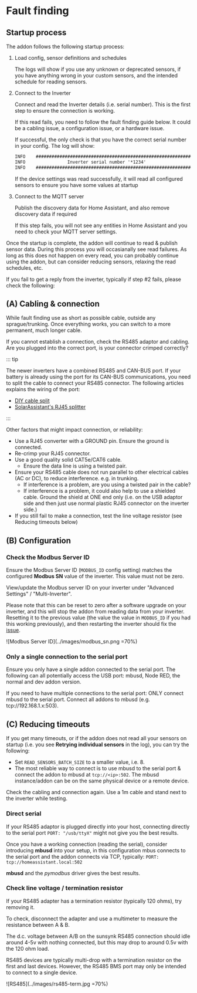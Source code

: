 # Fault finding

## Startup process

The addon follows the following startup process:

1. Load config, sensor definitions and schedules

    The logs will show if you use any unknown or deprecated sensors, if you have anything wrong in your custom sensors, and the intended schedule for reading sensors.

2. Connect to the Inverter

    Connect and read the Inverter details (i.e. serial number). This is the first step to ensure the connection is working.

    If this read fails, you need to follow the fault finding guide below. It could be a cabling issue, a configuration issue, or a hardware issue.

    If successful, the only check is that you have the correct serial number in your config. The log will show:

    ```txt
    INFO    ############################################################
    INFO                Inverter serial number '*1234'
    INFO    ############################################################
    ```

    If the device settings was read successfully, it will read all configured sensors to ensure you have some values at startup

3. Connect to the MQTT server

    Publish the discovery data for Home Assistant, and also remove discovery data if required

    If this step fails, you will not see any entities in Home Assistant and you need to check your MQTT server settings.

Once the startup is complete, the addon will continue to read & publish sensor data. During this process you will occasianally see read failures. As long as this does not happen on every read, you can probably continue using the addon, but can consider reducing sensors, relaxing the read schedules, etc.

If you fail to get a reply from the inverter, typically if step #2 fails, please check the following:

## (A) Cabling & connection

While fault finding use as short as possible cable, outside any sprague/trunking. Once
everything works, you can switch to a more permanent, much longer cable.

If you cannot establish a connection, check the RS485 adaptor and cabling. Are you
plugged into the correct port, is your connector crimped correctly?

::: tip

The newer inverters have a combined RS485 and CAN-BUS port. If your battery is already using the port for its CAN-BUS communications, you need to split the cable to connect your RS485 connector. The following articles explains the wiring of the port:

- [DIY cable split](https://solarenergyconcepts.co.uk/practical-and-diy/crc-error-solar-assistant/)
- [SolarAssistant's RJ45 splitter](https://solar-assistant.io/help/deye/2_in_1_bms_port)

:::

Other factors that might impact connection, or reliability:

- Use a RJ45 converter with a GROUND pin. Ensure the ground is connected.
- Re-crimp your RJ45 connector.
- Use a good quality solid CAT5e/CAT6 cable.
  - Ensure the data line is using a twisted pair.
- Ensure your RS485 cable does not run parallel to other electrical cables (AC or DC), to reduce interference. e.g. in trunking.
  - If interference is a problem, are you using a twisted pair in the cable?
  - If interference is a problem, it could also help to use a shielded cable. Ground the shield at ONE end only (i.e. on the USB adaptor side and then just use normal plastic RJ45 connector on the inverter side.)
- If you still fail to make a connection, test the line voltage resistor (see Reducing timeouts below)

## (B) Configuration

### Check the Modbus Server ID

Ensure the Modbus Server ID (`MODBUS_ID` config setting) matches the configured **Modbus SN** value of the inverter. This value must not be zero.

View/update the Modbus server ID on your inverter under "Advanced Settings" / "Multi-Inverter".

Please note that this can be reset to zero after a software upgrade on your inverter, and this will stop the addon from reading data from your inverter. Resetting it to the previous value (the value the value in `MODBUS_ID` if you had this working previously), and then restarting the inverter should fix the [issue](https://powerforum.co.za/topic/15779-home-assistant-no-longer-getting-data-after-sunsynk-firmware-update-solved/).

![Modbus Server ID](../images/modbus_sn.png =70%)

### Only a single connection to the serial port

Ensure you only have a single addon connected to the serial port. The following can all potentially access the USB port: mbusd, Node RED, the normal and dev addon version.

If you need to have multiple connections to the serial port: ONLY connect mbusd to the serial port. Connect all addons to mbusd (e.g. tcp://192.168.1.x:503).

## (C) Reducing timeouts

If you get many timeouts, or if the addon does not read all your sensors on startup (i.e. you see **Retrying individual sensors** in the log), you can try the following:

- Set `READ_SENSORS_BATCH_SIZE` to a smaller value, i.e. 8.
- The most reliable way to connect is to use mbusd to the serial port & connect the addon to mbusd at `tcp://<ip>:502`. The mbusd instance/addon can be on the same physical device or a remote device.

Check the cabling and connection again. Use a 1m cable and stand next to the inverter while testing.

### Direct serial

If your RS485 adaptor is plugged directly into your host, connecting directly to the serial port `PORT: "/usb/ttyX"` might not give you the best results.

Once you have a working connection (reading the serial), consider introducing **mbusd** into your setup, in this configuration mbus connects to the serial port and the addon connects via TCP, typically: `PORT: tcp://homeassistant.local:502`

**mbusd** and the *pymodbus* driver gives the best results.

### Check line voltage / termination resistor

If your RS485 adapter has a termination resistor (typically 120 ohms), try removing it.

To check, disconnect the adapter and use a multimeter to measure the resistance between A & B.

The d.c. voltage between A/B on the sunsynk RS485 connection should idle around 4-5v with nothing connected,
but this may drop to around 0.5v with the 120 ohm load.

RS485 devices are typically multi-drop with a termination resistor on the first and last devices.
However, the RS485 BMS port may only be intended to connect to a single device.

![RS485](../images/rs485-term.jpg =70%)
